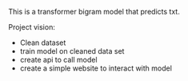 This is a transformer bigram model that predicts txt.

Project vision:
- Clean dataset
- train model on cleaned data set
- create api to call model
- create a simple website to interact with model

